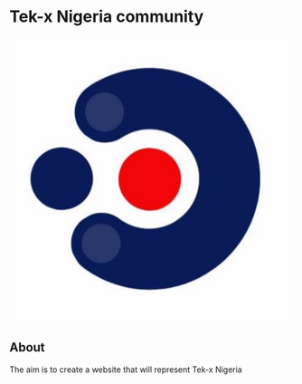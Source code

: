 # Tek-x Nigeria community
![tekx img](tekx.png)
## About
<P>The aim is to create a website that will represent Tek-x Nigeria </p>
